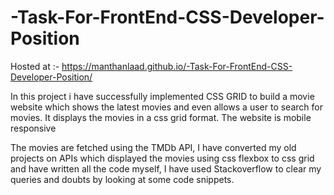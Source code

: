 # -Task-For-FrontEnd-CSS-Developer-Position

Hosted at :- https://manthanlaad.github.io/-Task-For-FrontEnd-CSS-Developer-Position/

In this project i have successfully implemented CSS GRID to build a movie website which shows the latest movies and even allows a user to search for movies. It displays the movies in a css grid format. The website is mobile responsive

The movies are fetched using the TMDb API, I have converted my old projects on APIs which displayed the movies using css flexbox  to css grid and have written all the code myself, I have used Stackoverflow to clear my queries and doubts by looking at some code snippets.

